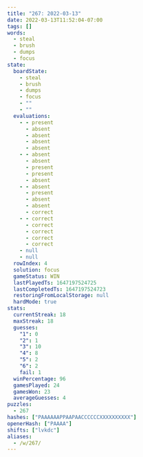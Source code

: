 ```yaml
---
title: "267: 2022-03-13"
date: 2022-03-13T11:52:04-07:00
tags: []
words:
  - steal
  - brush
  - dumps
  - focus
state:
  boardState:
    - steal
    - brush
    - dumps
    - focus
    - ""
    - ""
  evaluations:
    - - present
      - absent
      - absent
      - absent
      - absent
    - - absent
      - absent
      - present
      - present
      - absent
    - - absent
      - present
      - absent
      - absent
      - correct
    - - correct
      - correct
      - correct
      - correct
      - correct
    - null
    - null
  rowIndex: 4
  solution: focus
  gameStatus: WIN
  lastPlayedTs: 1647197524725
  lastCompletedTs: 1647197524723
  restoringFromLocalStorage: null
  hardMode: true
stats:
  currentStreak: 18
  maxStreak: 18
  guesses:
    "1": 0
    "2": 1
    "3": 10
    "4": 8
    "5": 2
    "6": 2
    fail: 1
  winPercentage: 96
  gamesPlayed: 24
  gamesWon: 23
  averageGuesses: 4
puzzles:
  - 267
hashes: ["PAAAAAAPPAAPAACCCCCCXXXXXXXXXX"]
openerHash: ["PAAAA"]
shifts: ["lvkdc"]
aliases:
  - /w/267/
---
```

<!-- more -->
